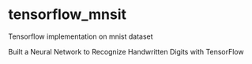 # tensorflow_mnsit

Tensorflow implementation on mnist dataset

Built a Neural Network to Recognize Handwritten Digits with TensorFlow

